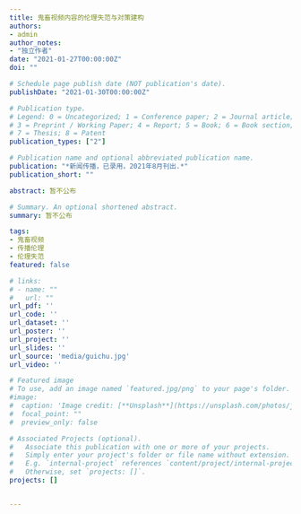 ```yaml
---
title: 鬼畜视频内容的伦理失范与对策建构
authors:
- admin
author_notes:
- "独立作者"
date: "2021-01-27T00:00:00Z"
doi: ""

# Schedule page publish date (NOT publication's date).
publishDate: "2021-01-30T00:00:00Z"

# Publication type.
# Legend: 0 = Uncategorized; 1 = Conference paper; 2 = Journal article;
# 3 = Preprint / Working Paper; 4 = Report; 5 = Book; 6 = Book section;
# 7 = Thesis; 8 = Patent
publication_types: ["2"]

# Publication name and optional abbreviated publication name.
publication: "*新闻传播，已录用，2021年8月刊出.*"
publication_short: ""

abstract: 暂不公布

# Summary. An optional shortened abstract.
summary: 暂不公布

tags:
- 鬼畜视频
- 传播伦理
- 伦理失范
featured: false

# links:
# - name: ""
#   url: ""
url_pdf: ''
url_code: ''
url_dataset: ''
url_poster: ''
url_project: ''
url_slides: ''
url_source: 'media/guichu.jpg'
url_video: ''

# Featured image
# To use, add an image named `featured.jpg/png` to your page's folder. 
#image:
#  caption: 'Image credit: [**Unsplash**](https://unsplash.com/photos/jdD8gXaTZsc)'
#  focal_point: ""
#  preview_only: false

# Associated Projects (optional).
#   Associate this publication with one or more of your projects.
#   Simply enter your project's folder or file name without extension.
#   E.g. `internal-project` references `content/project/internal-project/index.md`.
#   Otherwise, set `projects: []`.
projects: []


---
```


